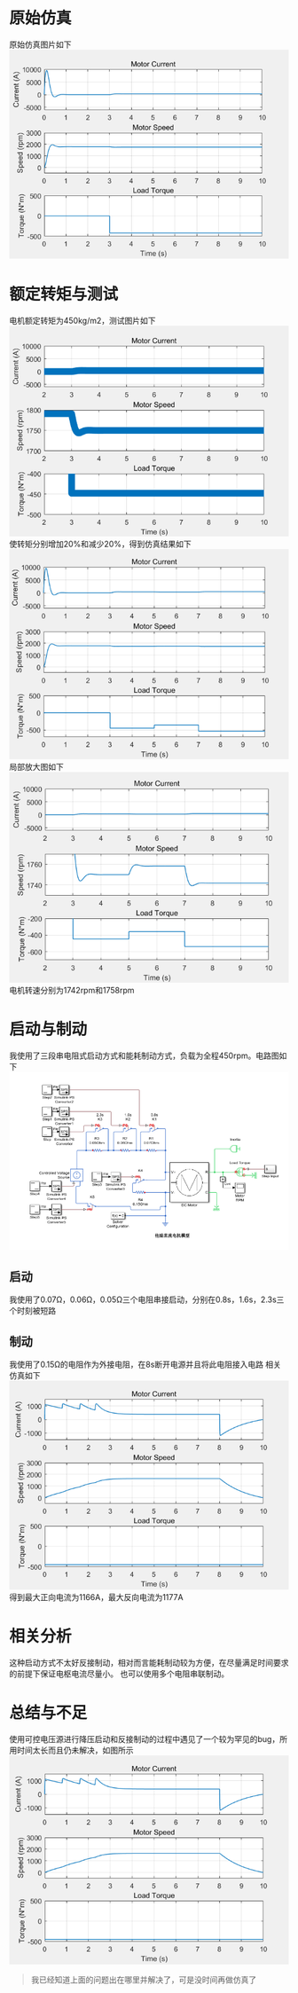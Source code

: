 # 原始仿真
原始仿真图片如下
![](./image/1.png) 
# 额定转矩与测试
电机额定转矩为450kg/m2，测试图片如下
![](./image/2.png) 
使转矩分别增加20%和减少20%，得到仿真结果如下
![](./image/3.png) 
局部放大图如下
![](./image/4.png) 
电机转速分别为1742rpm和1758rpm 
# 启动与制动
我使用了三段串电阻式启动方式和能耗制动方式，负载为全程450rpm。电路图如下
![](./image/7.png) 
## 启动
我使用了0.07Ω，0.06Ω，0.05Ω三个电阻串接启动，分别在0.8s，1.6s，2.3s三个时刻被短路 
## 制动
我使用了0.15Ω的电阻作为外接电阻，在8s断开电源并且将此电阻接入电路 
相关仿真如下
![](./image/6.png) 
得到最大正向电流为1166A，最大反向电流为1177A 
# 相关分析
这种启动方式不太好反接制动，相对而言能耗制动较为方便，在尽量满足时间要求的前提下保证电枢电流尽量小。 
也可以使用多个电阻串联制动。 
# 总结与不足
使用可控电压源进行降压启动和反接制动的过程中遇见了一个较为罕见的bug，所用时间太长而且仍未解决，如图所示
![](./image/6.png) 
>我已经知道上面的问题出在哪里并解决了，可是没时间再做仿真了
